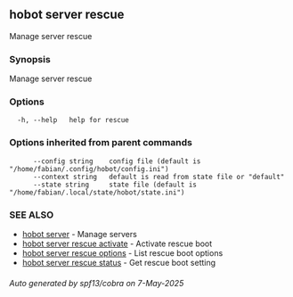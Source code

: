 ## hobot server rescue

Manage server rescue

### Synopsis

Manage server rescue

### Options

```
  -h, --help   help for rescue
```

### Options inherited from parent commands

```
      --config string    config file (default is "/home/fabian/.config/hobot/config.ini")
      --context string   default is read from state file or "default"
      --state string     state file (default is "/home/fabian/.local/state/hobot/state.ini")
```

### SEE ALSO

* [hobot server](hobot_server.md)	 - Manage servers
* [hobot server rescue activate](hobot_server_rescue_activate.md)	 - Activate rescue boot
* [hobot server rescue options](hobot_server_rescue_options.md)	 - List rescue boot options
* [hobot server rescue status](hobot_server_rescue_status.md)	 - Get rescue boot setting

###### Auto generated by spf13/cobra on 7-May-2025

